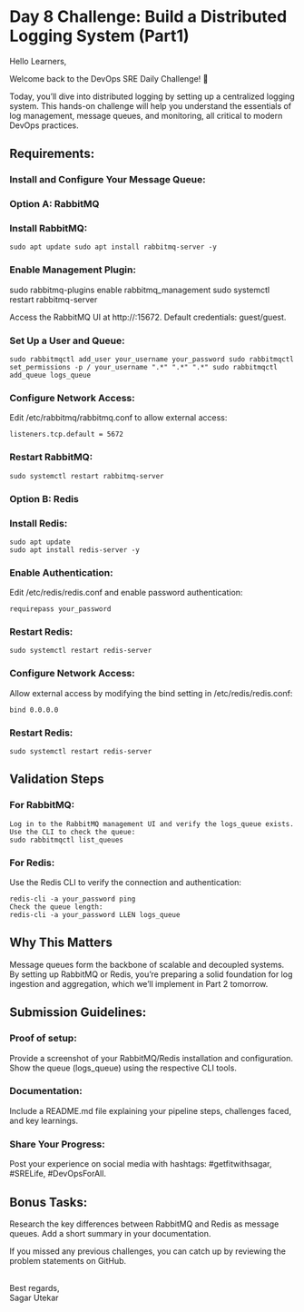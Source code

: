 # Day 8 Challenge: Build a Distributed Logging System (Part1)

Hello Learners,

Welcome back to the DevOps SRE Daily Challenge! 🎉

Today, you’ll dive into distributed logging by setting up a centralized logging system. 
This hands-on challenge will help you understand the essentials of log management, message queues, and monitoring, all critical to modern DevOps practices.


## Requirements:
### Install and Configure Your Message Queue:
### Option A: RabbitMQ

### Install RabbitMQ:
```
sudo apt update sudo apt install rabbitmq-server -y
```
 
### Enable Management Plugin:
sudo rabbitmq-plugins enable rabbitmq_management
sudo systemctl restart rabbitmq-server
 
Access the RabbitMQ UI at http://<server-ip>:15672. Default credentials: guest/guest.

### Set Up a User and Queue:
```
sudo rabbitmqctl add_user your_username your_password sudo rabbitmqctl set_permissions -p / your_username ".*" ".*" ".*" sudo rabbitmqctl add_queue logs_queue
```
 
### Configure Network Access:
Edit /etc/rabbitmq/rabbitmq.conf to allow external access:
```
listeners.tcp.default = 5672
```

### Restart RabbitMQ:
```
sudo systemctl restart rabbitmq-server
```

### Option B: Redis

### Install Redis:
```
sudo apt update
sudo apt install redis-server -y
```

 
### Enable Authentication:
Edit /etc/redis/redis.conf and enable password authentication:
```
requirepass your_password
```

### Restart Redis:
```
sudo systemctl restart redis-server
```
 
### Configure Network Access:
Allow external access by modifying the bind setting in /etc/redis/redis.conf:
```
bind 0.0.0.0
```

### Restart Redis:
```
sudo systemctl restart redis-server
```


## Validation Steps
### For RabbitMQ:
```
Log in to the RabbitMQ management UI and verify the logs_queue exists.
Use the CLI to check the queue:
sudo rabbitmqctl list_queues
```

### For Redis:
Use the Redis CLI to verify the connection and authentication:
```
redis-cli -a your_password ping
Check the queue length:
redis-cli -a your_password LLEN logs_queue
```

## Why This Matters
Message queues form the backbone of scalable and decoupled systems. 
By setting up RabbitMQ or Redis, you’re preparing a solid foundation for log ingestion and aggregation, which we’ll implement in Part 2 tomorrow. 

## Submission Guidelines:
### Proof of setup:

Provide a screenshot of your RabbitMQ/Redis installation and configuration.
Show the queue (logs_queue) using the respective CLI tools.
### Documentation:

Include a README.md file explaining your pipeline steps, challenges faced, and key learnings.
### Share Your Progress:

Post your experience on social media with hashtags: #getfitwithsagar, #SRELife, #DevOpsForAll.

## Bonus Tasks:
Research the key differences between RabbitMQ and Redis as message queues. Add a short summary in your documentation.

If you missed any previous challenges, you can catch up by reviewing the problem statements on GitHub.

</br>
Best regards,</br>
Sagar Utekar


